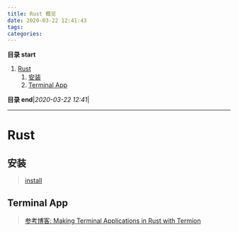 ```yaml
---
title: Rust 概览
date: 2020-03-22 12:41:43
tags: 
categories: 
---
```


**目录 start**
 
1. [Rust](#rust)
    1. [安装](#安装)
    1. [Terminal App](#terminal-app)

**目录 end**|_2020-03-22 12:41_|
****************************************
# Rust

## 安装
> [install](https://www.rust-lang.org/zh-CN/tools/install)

## Terminal App
> [参考博客: Making Terminal Applications in Rust with Termion](http://ticki.github.io/blog/making-terminal-applications-in-rust-with-termion/)

